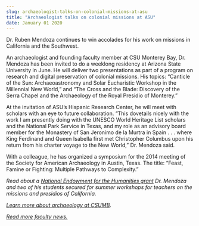 ```yaml
---
slug: archaeologist-talks-on-colonial-missions-at-asu
title: "Archaeologist talks on colonial missions at ASU"
date: January 01 2020
---
```


 
<p>
  Dr. Ruben Mendoza continues to win accolades for his work on missions in
  California and the Southwest.
</p>
<p>
  An archaeologist and founding faculty member at CSU Monterey Bay, Dr. Mendoza
  has been invited to do a weeklong residency at Arizona State University in
  June. He will deliver two presentations as part of a program on research and
  digital preservation of colonial missions. His topics: “Canticle of the Sun:
  Archaeoastronomy and Solar Eucharistic Workshop in the Millennial New World,”
  and “The Cross and the Blade: Discovery of the Serra Chapel and the
  Archaeology of the Royal Presidio of Monterey.”
</p>
<p>
  At the invitation of ASU’s Hispanic Research Center, he will meet with
  scholars with an eye to future collaboration. “This dovetails nicely with the
  work I am presently doing with the UNESCO World Heritage List scholars and the
  National Park Service in Texas, and my role as an advisory board member for
  the Monastery of San Jeronimo de la Murtra in Spain . . . where King Ferdinand
  and Queen Isabella first met Christopher Columbus upon his return from his
  charter voyage to the New World,” Dr. Mendoza said.
</p>
<p>
  With a colleague, he has organized a symposium for the 2014 meeting of the
  Society for American Archaeology in Austin, Texas. The title: “Feast, Famine
  or Fighting: Multiple Pathways to Complexity.”
</p>
<p>
  <em
    >Read about a
    <a
      href="https://news.csumb.edu/news/2012/nov/21/professor-students-land-grant-teach-about-missions"
      >National Endowment for the Humanities grant</a
    >
    Dr. Mendoza and two of his students secured for summer workshops for
    teachers on the missions and presidios of California.</em
  >
</p>
<p>
  <em
    ><a
      href="https://sbgs.csumb.edu/social-behavioral-sciences-major/archaeology"
      >Learn more about archaeology at CSUMB</a
    >.</em
  >
</p>
<p>
  <a href="https://news.csumb.edu/news/2012/nov/25/faculty-highlights"
    ><em>Read more faculty news.</em></a
  >
</p>
 
